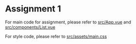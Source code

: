 # Assignment 1
For main code for assignment, please refer to [src/App.vue](https://github.com/imkico/17LIVE_Assignment_1/blob/main/src/App.vue) and [src/components/List.vue](https://github.com/imkico/17LIVE_Assignment_1/blob/main/src/components/List.vue)

For style code, please refer to [src/assets/main.css](https://github.com/imkico/17LIVE_Assignment_1/blob/main/src/assets/main.css)
